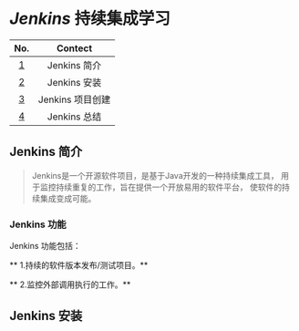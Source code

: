 
# ***Jenkins*** 持续集成学习

|No.|Contect|
|:--:|:-------------------:|
| [1](#jump_1)| Jenkins 简介 |
| [2](#jump_2)| Jenkins 安装 |
| [3](#jump_3)| Jenkins 项目创建 |
| [4](#jump_4)| Jenkins 总结 |


<span id="jump_1"></span>
## Jenkins 简介

>Jenkins是一个开源软件项目，是基于Java开发的一种持续集成工具，
>用于监控持续重复的工作，旨在提供一个开放易用的软件平台，
>使软件的持续集成变成可能。


### Jenkins 功能

Jenkins 功能包括：

** 1.持续的软件版本发布/测试项目。**

** 2.监控外部调用执行的工作。**

<span id="jump_2"></span>
## Jenkins 安装